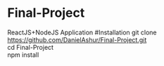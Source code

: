 # Final-Project
ReactJS+NodeJS Application
#Installation
git clone https://github.com/DanielAshur/Final-Project.git  
cd Final-Project  
npm install

